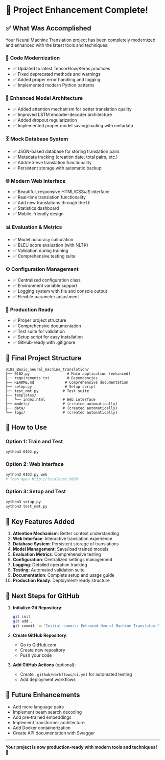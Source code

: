 # 🎉 Project Enhancement Complete!

## ✅ What Was Accomplished

Your Neural Machine Translation project has been completely modernized and enhanced with the latest tools and techniques:

### 🔧 **Code Modernization**
- ✅ Updated to latest TensorFlow/Keras practices
- ✅ Fixed deprecated methods and warnings
- ✅ Added proper error handling and logging
- ✅ Implemented modern Python patterns

### 🧠 **Enhanced Model Architecture**
- ✅ Added attention mechanism for better translation quality
- ✅ Improved LSTM encoder-decoder architecture
- ✅ Added dropout regularization
- ✅ Implemented proper model saving/loading with metadata

### 🗄️ **Mock Database System**
- ✅ JSON-based database for storing translation pairs
- ✅ Metadata tracking (creation date, total pairs, etc.)
- ✅ Add/retrieve translation functionality
- ✅ Persistent storage with automatic backup

### 🌐 **Modern Web Interface**
- ✅ Beautiful, responsive HTML/CSS/JS interface
- ✅ Real-time translation functionality
- ✅ Add new translations through the UI
- ✅ Statistics dashboard
- ✅ Mobile-friendly design

### 📊 **Evaluation & Metrics**
- ✅ Model accuracy calculation
- ✅ BLEU score evaluation (with NLTK)
- ✅ Validation during training
- ✅ Comprehensive testing suite

### ⚙️ **Configuration Management**
- ✅ Centralized configuration class
- ✅ Environment variable support
- ✅ Logging system with file and console output
- ✅ Flexible parameter adjustment

### 🚀 **Production Ready**
- ✅ Proper project structure
- ✅ Comprehensive documentation
- ✅ Test suite for validation
- ✅ Setup script for easy installation
- ✅ GitHub-ready with .gitignore

## 📁 **Final Project Structure**

```
0102_Basic_neural_machine_translation/
├── 0102.py                 # Main application (enhanced)
├── requirements.txt        # Dependencies
├── README.md              # Comprehensive documentation
├── setup.py               # Setup script
├── test_nmt.py           # Test suite
├── templates/
│   └── index.html        # Web interface
├── models/               # (created automatically)
├── data/                 # (created automatically)
└── logs/                 # (created automatically)
```

## 🚀 **How to Use**

### **Option 1: Train and Test**
```bash
python3 0102.py
```

### **Option 2: Web Interface**
```bash
python3 0102.py web
# Then open http://localhost:5000
```

### **Option 3: Setup and Test**
```bash
python3 setup.py
python3 test_nmt.py
```

## 🌟 **Key Features Added**

1. **Attention Mechanism**: Better context understanding
2. **Web Interface**: Interactive translation experience
3. **Database System**: Persistent storage of translations
4. **Model Management**: Save/load trained models
5. **Evaluation Metrics**: Comprehensive testing
6. **Configuration**: Centralized settings management
7. **Logging**: Detailed operation tracking
8. **Testing**: Automated validation suite
9. **Documentation**: Complete setup and usage guide
10. **Production Ready**: Deployment-ready structure

## 🎯 **Next Steps for GitHub**

1. **Initialize Git Repository**:
   ```bash
   git init
   git add .
   git commit -m "Initial commit: Enhanced Neural Machine Translation"
   ```

2. **Create GitHub Repository**:
   - Go to GitHub.com
   - Create new repository
   - Push your code

3. **Add GitHub Actions** (optional):
   - Create `.github/workflows/ci.yml` for automated testing
   - Add deployment workflows

## 🔮 **Future Enhancements**

- Add more language pairs
- Implement beam search decoding
- Add pre-trained embeddings
- Implement transformer architecture
- Add Docker containerization
- Create API documentation with Swagger

---

**Your project is now production-ready with modern tools and techniques! 🎉**
